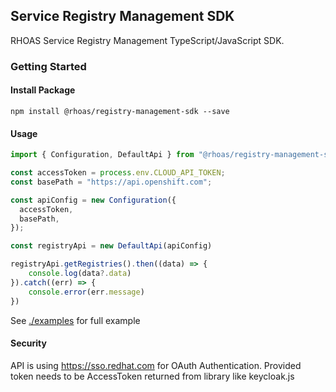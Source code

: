 ## Service Registry Management SDK

RHOAS Service Registry Management TypeScript/JavaScript SDK.

### Getting Started

#### Install Package

```
npm install @rhoas/registry-management-sdk --save
```

#### Usage

```ts
import { Configuration, DefaultApi } from "@rhoas/registry-management-sdk";

const accessToken = process.env.CLOUD_API_TOKEN;
const basePath = "https://api.openshift.com";

const apiConfig = new Configuration({
  accessToken,
  basePath,
});

const registryApi = new DefaultApi(apiConfig)

registryApi.getRegistries().then((data) => {
    console.log(data?.data)
}).catch((err) => {
    console.error(err.message)
})
```

See [./examples](https://github.com/redhat-developer/app-services-sdk-js/tree/main/examples) for full example



#### Security

API is using https://sso.redhat.com for OAuth Authentication.
Provided token needs to be AccessToken returned from library like keycloak.js
